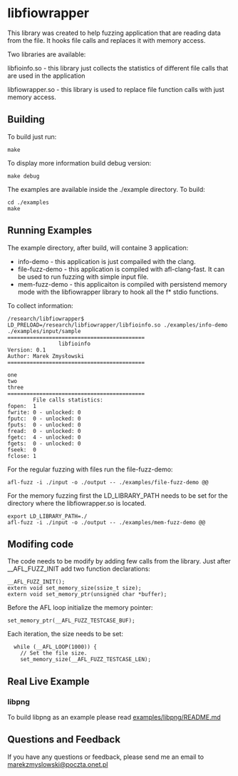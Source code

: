 # libfiowrapper

This library was created to help fuzzing application that are reading data from the file. It hooks file calls and replaces it with memory access.

Two libraries are available:

libfioinfo.so - this library just collects the statistics of different file calls that are used in the application

libfiowrapper.so - this library is used to replace file function calls with just memory access.

## Building
To build just run:
```
make
```

To display more information build debug version:
```
make debug
```

The examples are available inside the ./example directory. To build:
```
cd ./examples
make
```

## Running Examples
The example directory, after build, will containe 3 application:
- info-demo - this application is just compailed with the clang. 
- file-fuzz-demo - this application is compiled with afl-clang-fast. It can be used to run fuzzing with simple input file.
- mem-fuzz-demo - this applicaiton is compiled with persistend memory mode with the libfiowrapper library to hook all the f* stdio functions.

To collect information:
```
/research/libfiowrapper$ LD_PRELOAD=/research/libfiowrapper/libfioinfo.so ./examples/info-demo ./examples/input/sample
===========================================
                libfioinfo
Version: 0.1
Author: Marek Zmysłowski
===========================================

one
two
three
===========================================
        File calls statistics:
fopen:  1
fwrite: 0 - unlocked: 0
fputc:  0 - unlocked: 0
fputs:  0 - unlocked: 0
fread:  0 - unlocked: 0
fgetc:  4 - unlocked: 0
fgets:  0 - unlocked: 0
fseek:  0
fclose: 1

```
For the regular fuzzing with files run the file-fuzz-demo:
```
afl-fuzz -i ./input -o ./output -- ./examples/file-fuzz-demo @@
```

For the memory fuzzing first the LD_LIBRARY_PATH needs to be set for the directory where the libfiowrapper.so is located.
```
export LD_LIBRARY_PATH=./
afl-fuzz -i ./input -o ./output -- ./examples/mem-fuzz-demo @@
```
## Modifing code
The code needs to be modify by adding few calls from the library. Just after __AFL_FUZZ_INIT add two function declarations:
```
__AFL_FUZZ_INIT();
extern void set_memory_size(ssize_t size);
extern void set_memory_ptr(unsigned char *buffer);
```

Before the AFL loop initialize the memory pointer:
```
set_memory_ptr(__AFL_FUZZ_TESTCASE_BUF);
```

Each iteration, the size needs to be set:
```
  while (__AFL_LOOP(1000)) {
    // Set the file size.
    set_memory_size(__AFL_FUZZ_TESTCASE_LEN);
```
## Real Live Example 
### libpng
To build libpng as an example please read [examples/libpng/README.md](examples/libpng)

## Questions and Feedback
If you have any questions or feedback, please send me an email to marekzmyslowski@poczta.onet.pl